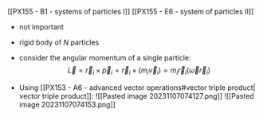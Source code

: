 [[PX155 - B1 - systems of particles I]]
[[PX155 - E6 - system of particles II]]

- not important

- rigid body of $N$ particles
- consider the angular momentum of a single particle: $$\vec L = \vec r_{i} \times \vec p_{i} = \vec r_{i} \times (m_{i}\vec v_{i}) = m_{i} \vec r_{i}(\vec\omega \vec r_{i})$$
- Using [[PX153 - A6 - advanced vector operations#vector triple product| vector triple product]]: 
![[Pasted image 20231107074127.png]]
![[Pasted image 20231107074153.png]]